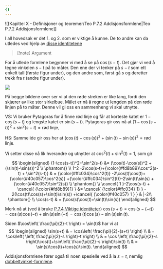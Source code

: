 ```yaml
---
{}
---
```

![[Kapittel X - Definisjoner og teoremer/Teo P.7.2 Addisjonsformlene|Teo P.7.2 Addisjonsformlene]]

I all hovedsak er det 1. og 2. som er viktige å kunne. De to andre kan da utledes ved hjelp av [disse identitetene](Kapittel%200%20-%20innledende%20kapittel/P.7.4%20Viktige%20identiteter.md)

> [!note] Argument 
> 

For å utlede formlene begynner vi med å se på $\cos(s-t)$. Det gjør vi ved å tegne vinkelen $s-t$ på to måter. Den ene der vi tenker på $s-t$ som ett enkelt tall (første figur under), og den andre som, først gå $s$ og deretter trekk fra $t$ (andre figur under).

![](Files/shapes%20at%2024-07-15%2013.18.41.svg)

På begge bildene over ser vi at den røde streken er like lang, fordi den skjærer av like stor sirkelbue. Målet er nå å regne ut lengden på den røde linjen på to måter. Denne vil gi oss en sammenheng vi skal utnytte.

VS: Vi bruker Pytagoras for å finne rød linje og får at korteste katet er $1-\cos(s-t)$ og lengste katet er $\sin(s-t)$. Pytagoras gir oss nå at $(1-\cos(s-t))^2+\sin^2(s-t) = \text{rød linje}$.

HS: Samme ide gir oss her at $(\cos(t)-\cos(s))^2 +(\sin(t)-\sin(s))^2 = \text{rød linje}$. 

Vi setter disse nå lik hverandre og utnytter at $\cos^2 (t)+ \sin^2(t) = 1$, som gir

$$
\begin{aligned} 
  (1-\cos(s-t))^2+\sin^2(s-t)  &= (\cos(t)-\cos(s))^2 +(\sin(t)-\sin(s))^2   \\
  \phantom{} \\
  1^2 -2\cos(s-t)+{\color{#fd8b89}\cos^2(s-t) + \sin^2(s-t)} & = {\color{#ffc034}\cos^2(t)} -2\cos(t)\cos(t)+{\color{#40c057}\cos^2(s)} +{\color{#ffc034}\sin^2(t)}-2\sin(t)\sin(s) + {\color{#40c057}\sin^2(s)} \\
  \phantom{} \\
  \cancel{ 1 }-2\cos(s-t) + \cancel{ {\color{#fd8b89}1} } &= \cancel{ {\color{#ffc034}   1} } - 2(\cos(t)\cos(s)+\sin(t)\sin(s)) +\cancel{ {\color{#40c057} 1 } } & |-2\\
  \phantom{} \\
  \cos(s-t) & = (\cos(s)\cos(t)+\sin(t)\sin(s)) 
\end{aligned} 
$$

Merk nå at (ved å bruke [P.7.4 Viktige identiteter](Kapittel%200%20-%20innledende%20kapittel/P.7.4%20Viktige%20identiteter.md)) $\cos(s+t) = \cos(s-(-t)) = \cos(s)\cos(-t)+\sin(s)\sin(-t) = \cos(t)\cos(s)-\sin(s)\sin(t).$

Siden $\cos\left( \frac{\pi}{2}-t \right) = \sin(t)$ har vi at
$$
\begin{aligned} 
  \sin(s+t) & = \cos\left( \frac{\pi}{2}-(s+t) \right) \\
   & = \cos\left( \left( \frac{\pi}{2}-s \right)-t \right) \\
   & = \cos \left( \frac{\pi}{2}-s \right)\cos(t)+\sin\left( \frac{\pi}{2}-s \right)\sin(t) \\
   & = \sin(s)\cos(t)+\cos(s)\sin(t).
\end{aligned} 
$$

Addisjonsformlene fører også til noen spesielle ved å la $s = t$, nemlig [dobbeltvinkel-formlene](Kapittel%200%20-%20innledende%20kapittel/P.7.6%20Dobbeltvinkel-formlene.md).